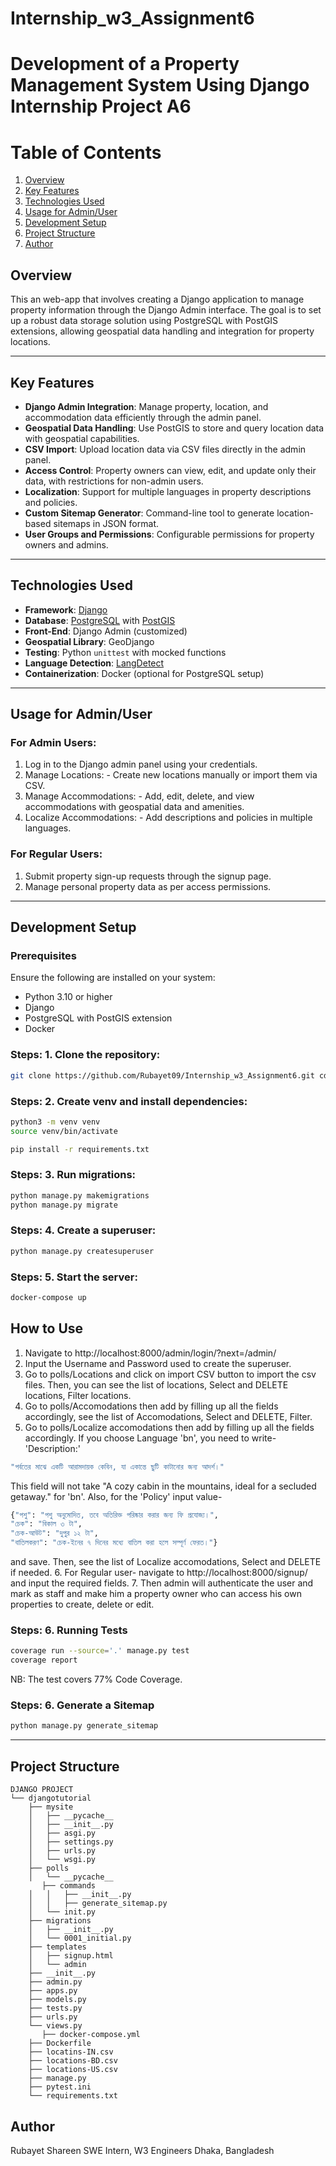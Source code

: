 # Internship_w3_Assignment6


# Development of a Property Management System Using Django Internship Project A6
# Table of Contents 
1. [Overview](#overview) 
2. [Key Features](#key-features) 
3.  [Technologies Used](#technologies-used) 
4. [Usage for Admin/User](#usage-for-admin/user)
5. [Development Setup](#development-setup) 
6. [Project Structure](#project-structure) 
7. [Author](#author)


## Overview
This an web-app that involves creating a Django application to manage property information through the
Django Admin interface. The goal is to set up a robust data storage solution using PostgreSQL
with PostGIS extensions, allowing geospatial data handling and integration for property locations.

--- 
## Key Features 
- **Django Admin Integration**: Manage property, location, and accommodation data efficiently through the admin panel. 
- **Geospatial Data Handling**: Use PostGIS to store and query location data with geospatial capabilities.
 - **CSV Import**: Upload location data via CSV files directly in the admin panel. 
- **Access Control**: Property owners can view, edit, and update only their data, with restrictions for non-admin users.
 - **Localization**: Support for multiple languages in property descriptions and policies. 
 - **Custom Sitemap Generator**: Command-line tool to generate location-based sitemaps in JSON format. 
 - **User Groups and Permissions**: Configurable permissions for property owners and admins. 


---

## Technologies Used

- **Framework**: [Django ](https://www.djangoproject.com/)
- **Database**: [PostgreSQL](https://www.postgresql.org/) with [PostGIS](https://postgis.net/)
- **Front-End**: Django Admin (customized)
- **Geospatial Library**: GeoDjango
- **Testing**: Python `unittest` with mocked functions
- **Language Detection**: [LangDetect](https://pypi.org/project/langdetect/)
- **Containerization**: Docker (optional for PostgreSQL setup)

---

## Usage for Admin/User

### For Admin Users: 
1. Log in to the Django admin panel using your credentials. 
2. Manage Locations: - Create new locations manually or import them via CSV. 
3. Manage Accommodations: - Add, edit, delete, and view accommodations with geospatial data and amenities. 
4. Localize Accommodations: - Add descriptions and policies in multiple languages. 

### For Regular Users: 
1. Submit property sign-up requests through the signup page. 
2. Manage personal property data as per access permissions. 

--- 
## Development Setup

### Prerequisites

Ensure the following are installed on your system:

- Python 3.10 or higher
- Django
- PostgreSQL with PostGIS extension 
- Docker 

### Steps: 1. Clone the repository:
 ```bash 
git clone https://github.com/Rubayet09/Internship_w3_Assignment6.git cd Internship_w3_Assignment6
 ```

### Steps: 2. Create venv and install dependencies:
 ```bash 
python3 -m venv venv 
source venv/bin/activate

pip install -r requirements.txt

 ```

### Steps: 3. Run migrations:
 ```bash 
python manage.py makemigrations 
python manage.py migrate
 ```
### Steps: 4. Create a superuser:
 ```bash 
python manage.py createsuperuser
 ```
 
### Steps: 5. Start the server:
 ```bash 
docker-compose up
 ```

## How to Use
1. Navigate to http://localhost:8000/admin/login/?next=/admin/
2. Input the Username and Password used to create the superuser.
3. Go to polls/Locations and click on import CSV button to import the csv files. Then, you can see the list of locations, Select and DELETE locations, Filter locations.
4. Go to polls/Accomodations then add by filling up all the fields accordingly, see the list of Accomodations, Select and DELETE, Filter.
5. Go to polls/Localize accomodations then add by filling up all the fields accordingly. If you choose Language 'bn', you need to write- 'Description:' 
``` bash
"পর্বতের মাঝে একটি আরামদায়ক কেবিন, যা একান্তে ছুটি কাটানোর জন্য আদর্শ।"
```
This field will not take "A cozy cabin in the mountains, ideal for a secluded getaway." for 'bn'. 
Also, for the 'Policy' input value-  
 ``` bash
 {"পশু": "পশু অনুমোদিত, তবে অতিরিক্ত পরিষ্কার করার জন্য ফি প্রযোজ্য।", 
 "চেক": "বিকাল ৩ টা", 
 "চেক-আউট": "দুপুর ১২ টা", 
 "বাতিলকরণ": "চেক-ইনের ৭ দিনের মধ্যে বাতিল করা হলে সম্পূর্ণ ফেরত।"} 
 ```
 and save. Then, see the list of Localize accomodations, Select and DELETE if needed.
6. For Regular user- navigate to http://localhost:8000/signup/ and input the required fields.
7. Then admin will authenticate the user and mark as staff and make him a property owner who can access his own properties to create, delete or edit.

### Steps: 6. Running Tests
```bash 
coverage run --source='.' manage.py test
coverage report
 ```
NB: The test covers 77% Code Coverage.

### Steps: 6. Generate a Sitemap
```bash 
python manage.py generate_sitemap
 ```

---
## Project Structure
```
DJANGO PROJECT
└── djangotutorial
    ├── mysite
    │   ├── __pycache__
    │   ├── __init__.py
    │   ├── asgi.py
    │   ├── settings.py
    │   ├── urls.py
    │   └── wsgi.py
    ├── polls
    │   └── __pycache__
	   ├── commands
    │   │	├── __init__.py
    │   │	├── generate_sitemap.py
    │   └── init.py
    ├── migrations
    │   ├── __init__.py
    │   └── 0001_initial.py
    ├── templates
    │   ├── signup.html
    │   └── admin
    ├── __init__.py
    ├── admin.py
    ├── apps.py
    ├── models.py
    ├── tests.py
    ├── urls.py
    └── views.py
	   ├── docker-compose.yml
    ├── Dockerfile
    ├── locatins-IN.csv
    ├── locations-BD.csv
    ├── locations-US.csv
    ├── manage.py
    ├── pytest.ini
    └── requirements.txt
```

## Author

Rubayet Shareen
SWE Intern, W3 Engineers
Dhaka, Bangladesh
